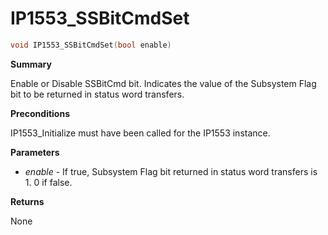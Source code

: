 # IP1553_SSBitCmdSet

```c
void IP1553_SSBitCmdSet(bool enable)
```

**Summary**

Enable or Disable SSBitCmd bit. Indicates the value of the Subsystem Flag bit to be returned in status word transfers.

**Preconditions**

IP1553_Initialize must have been called for the IP1553 instance.

**Parameters**

* *enable* - If true, Subsystem Flag bit returned in status word transfers is 1. 0 if false.

**Returns**

None

